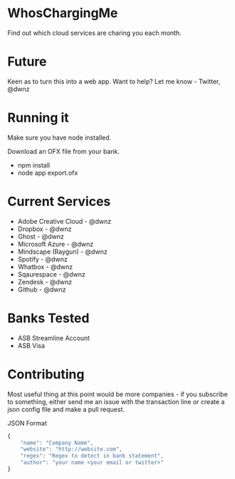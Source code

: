 WhosChargingMe
==============

Find out which cloud services are charing you each month.

Future
======

Keen as to turn this into a web app. Want to help? Let me know - Twitter, @dwnz 

Running it
==========

Make sure you have node installed.

Download an OFX file from your bank.

* npm install
* node app export.ofx

Current Services
================

* Adobe Creative Cloud - @dwnz
* Dropbox - @dwnz
* Ghost - @dwnz
* Microsoft Azure - @dwnz
* Mindscape (Raygun) - @dwnz
* Spotify - @dwnz
* Whatbox - @dwnz
* Sqaurespace - @dwnz
* Zendesk - @dwnz
* Github - @dwnz

Banks Tested
============

* ASB Streamline Account
* ASB Visa

Contributing
============

Most useful thing at this point would be more companies - if you subscribe to something, either send me an issue with the transaction line
or create a json config file and make a pull request.

JSON Format

```js
{
    "name": "Company Name",
    "website": "http://website.com",
    "regex": "Regex to detect in bank statement",
    "author": "your name <your email or twitter>"
}
```
